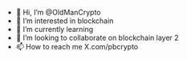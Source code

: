- 👋 Hi, I’m @OldManCrypto
- 👀 I’m interested in blockchain
- 🌱 I’m currently learning 
- 💞️ I’m looking to collaborate on blockchain layer 2
- 📫 How to reach me X.com/pbcrypto

<!---
OldManCrypto/OldManCrypto is a ✨ special ✨ repository because its `README.md` (this file) appears on your GitHub profile.
You can click the Preview link to take a look at your changes.
--->
